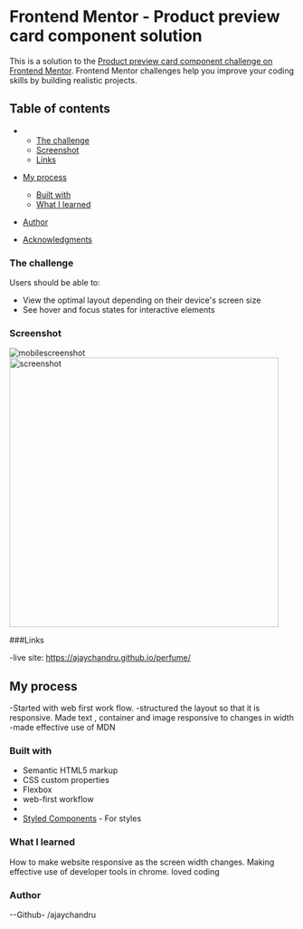 # Frontend Mentor - Product preview card component solution

This is a solution to the [Product preview card component challenge on Frontend Mentor](https://www.frontendmentor.io/challenges/product-preview-card-component-GO7UmttRfa). Frontend Mentor challenges help you improve your coding skills by building realistic projects. 

## Table of contents

- 
  - [The challenge](#the-challenge)
  - [Screenshot](#screenshot)
  - [Links](#links)
- [My process](#my-process)
  - [Built with](#built-with)
  - [What I learned](#what-i-learned)

- [Author](#author)
- [Acknowledgments](#acknowledgments)





### The challenge

Users should be able to:

- View the optimal layout depending on their device's screen size
- See hover and focus states for interactive elements

### Screenshot

![mobilescreenshot](https://user-images.githubusercontent.com/120723542/209426098-b5db91f0-a554-48f3-8bf2-bacd3a12f50f.png)
<img width="476" alt="screenshot" src="https://user-images.githubusercontent.com/120723542/209426099-6eff3e66-ebb1-44a2-b73b-01c07c200f2d.png">

###Links

-live site: https://ajaychandru.github.io/perfume/

## My process
-Started with web first work flow.
-structured the layout so that it is responsive. Made text , container and image responsive to changes in width
-made effective use of MDN

### Built with

- Semantic HTML5 markup
- CSS custom properties
- Flexbox
- web-first workflow
- 
- [Styled Components](https://fonts.google.com/) - For styles


### What I learned

How to make website responsive as the screen width changes. Making effective use of developer tools in chrome.
loved coding

### Author
--Github- /ajaychandru
